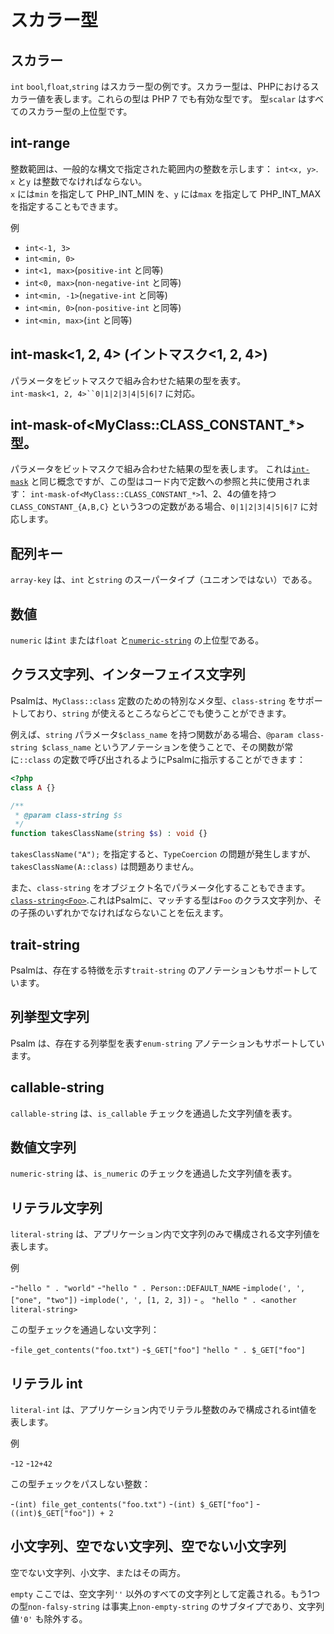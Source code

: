 # スカラー型

## スカラー

`int` `bool`,`float`,`string` はスカラー型の例です。スカラー型は、PHPにおけるスカラー値を表します。これらの型は PHP 7 でも有効な型です。
型`scalar` はすべてのスカラー型の上位型です。

## int-range

整数範囲は、一般的な構文で指定された範囲内の整数を示します： `int<x, y>`.  
`x` と`y` は整数でなければならない。  
`x` には`min` を指定して PHP_INT_MIN を、`y` には`max` を指定して PHP_INT_MAX を指定することもできます。

例

* `int<-1, 3>`
* `int<min, 0>`
* `int<1, max>`(`positive-int` と同等)
* `int<0, max>`(`non-negative-int` と同等)
* `int<min, -1>`(`negative-int` と同等)
* `int<min, 0>`(`non-positive-int` と同等)
* `int<min, max>`(`int` と同等)

## int-mask&lt;1, 2, 4&gt; (イントマスク&lt;1, 2, 4&gt;)

パラメータをビットマスクで組み合わせた結果の型を表す。  
`int-mask<1, 2, 4>``0|1|2|3|4|5|6|7` に対応。  

## int-mask-of&lt;MyClass::CLASS_CONSTANT_*&gt; 型。

パラメータをビットマスクで組み合わせた結果の型を表します。   これは[`int-mask`](#int-mask1-2-4) と同じ概念ですが、この型はコード内で定数への参照と共に使用されます： `int-mask-of<MyClass::CLASS_CONSTANT_*>`1、2、4の値を持つ`CLASS_CONSTANT_{A,B,C}` という3つの定数がある場合、`0|1|2|3|4|5|6|7` に対応します。  

## 配列キー

`array-key` は、`int` と`string` のスーパータイプ（ユニオンではない）である。

## 数値

`numeric` は`int` または`float` と[`numeric-string`](#numeric-string) の上位型である。

## クラス文字列、インターフェイス文字列

Psalmは、`MyClass::class` 定数のための特別なメタ型、`class-string` をサポートしており、`string` が使えるところならどこでも使うことができます。

例えば、`string` パラメータ`$class_name` を持つ関数がある場合、`@param class-string $class_name` というアノテーションを使うことで、その関数が常に`::class` の定数で呼び出されるようにPsalmに指示することができます：

```php
<?php
class A {}

/**
 * @param class-string $s
 */
function takesClassName(string $s) : void {}
```

`takesClassName("A");` を指定すると、`TypeCoercion` の問題が発生しますが、`takesClassName(A::class)` は問題ありません。

また、`class-string` をオブジェクト名でパラメータ化することもできます。 [`class-string<Foo>`](value_types.md#regular-class-constants).これはPsalmに、マッチする型は`Foo` のクラス文字列か、その子孫のいずれかでなければならないことを伝えます。

## trait-string

Psalmは、存在する特徴を示す`trait-string` のアノテーションもサポートしています。

## 列挙型文字列

Psalm は、存在する列挙型を表す`enum-string` アノテーションもサポートしています。

## callable-string

`callable-string` は、`is_callable` チェックを通過した文字列値を表す。

## 数値文字列

`numeric-string` は、`is_numeric` のチェックを通過した文字列値を表す。

## リテラル文字列

`literal-string` は、アプリケーション内で文字列のみで構成される文字列値を表します。

例

-`"hello " . "world"` -`"hello " . Person::DEFAULT_NAME` -`implode(', ', ["one", "two"])` -`implode(', ', [1, 2, 3])` - 。 `"hello " . <another literal-string>`

この型チェックを通過しない文字列：

-`file_get_contents("foo.txt")` -`$_GET["foo"]` `"hello " . $_GET["foo"]`

## リテラル int

`literal-int` は、アプリケーション内でリテラル整数のみで構成されるint値を表します。

例

-`12`
-`12+42`

この型チェックをパスしない整数：

-`(int) file_get_contents("foo.txt")`
-`(int) $_GET["foo"]`
-`((int)$_GET["foo"]) + 2`

## 小文字列、空でない文字列、空でない小文字列

空でない文字列、小文字、またはその両方。

`empty` ここでは、空文字列`''` 以外のすべての文字列として定義される。もう1つの型`non-falsy-string` は事実上`non-empty-string` のサブタイプであり、文字列値`'0'` も除外する。

